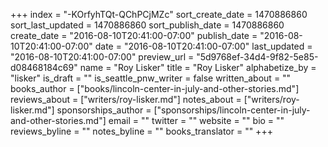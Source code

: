 +++
index = "-KOrfyhTQt-QChPCjMZc"
sort_create_date = 1470886860
sort_last_updated = 1470886860
sort_publish_date = 1470886860
create_date = "2016-08-10T20:41:00-07:00"
publish_date = "2016-08-10T20:41:00-07:00"
date = "2016-08-10T20:41:00-07:00"
last_updated = "2016-08-10T20:41:00-07:00"
preview_url = "5d9768ef-34d4-9f82-5e85-d08468184c69"
name = "Roy Lisker"
title = "Roy Lisker"
alphabetize_by = "lisker"
is_draft = ""
is_seattle_pnw_writer = false
written_about = ""
books_author = ["books/lincoln-center-in-july-and-other-stories.md"]
reviews_about = ["writers/roy-lisker.md"]
notes_about = ["writers/roy-lisker.md"]
sponsorships_author = ["sponsorships/lincoln-center-in-july-and-other-stories.md"]
email = ""
twitter = ""
website = ""
bio = ""
reviews_byline = ""
notes_byline = ""
books_translator = ""
+++
